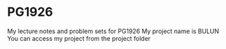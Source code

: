 # PG1926
My lecture notes and problem sets for PG1926 
My project name is BULUN 
You can access my project from the project folder
